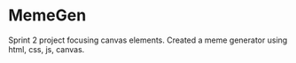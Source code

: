 # MemeGen

Sprint 2 project focusing canvas elements.
Created a meme generator using html, css, js, canvas.
